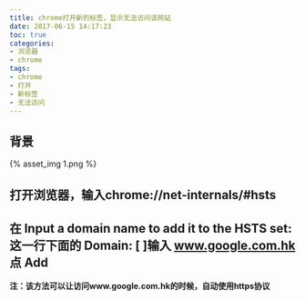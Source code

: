 ```yaml
---
title: chrome打开新的标签，显示无法访问该网站
date: 2017-06-15 14:17:23
toc: true
categories:
- 浏览器
- chrome
tags:
- chrome
- 打开
- 新标签
- 无法访问
---
```

## 背景

{% asset_img 1.png %}

<!-- more -->

## 打开浏览器，输入chrome://net-internals/#hsts

## 在 Input a domain name to add it to the HSTS set: 这一行下面的 Domain: [ ]输入 www.google.com.hk 点 Add

**注：该方法可以让访问www.google.com.hk的时候，自动使用https协议**
